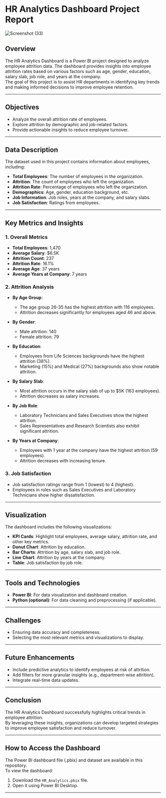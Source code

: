 # HR Analytics Dashboard Project Report

![Screenshot (33)](https://github.com/user-attachments/assets/2d5c73c0-d3ff-4923-a9c0-4cdb9f3395fd)

## Overview

The HR Analytics Dashboard is a Power BI project designed to analyze employee attrition data. The dashboard provides insights into employee attrition rates based on various factors such as age, gender, education, salary slab, job role, and years at the company.  
The goal of this project is to assist HR departments in identifying key trends and making informed decisions to improve employee retention.

---

## Objectives

- Analyze the overall attrition rate of employees.  
- Explore attrition by demographic and job-related factors.  
- Provide actionable insights to reduce employee turnover.  

---

## Data Description

The dataset used in this project contains information about employees, including:

- **Total Employees**: The number of employees in the organization.  
- **Attrition**: The count of employees who left the organization.  
- **Attrition Rate**: Percentage of employees who left the organization.  
- **Demographics**: Age, gender, education background, etc.  
- **Job Information**: Job roles, years at the company, and salary slabs.  
- **Job Satisfaction**: Ratings from employees.  

---

## Key Metrics and Insights

### 1. Overall Metrics
- **Total Employees**: 1,470  
- **Average Salary**: $6.5K  
- **Attrition Count**: 237  
- **Attrition Rate**: 16.1%  
- **Average Age**: 37 years  
- **Average Years at Company**: 7 years  

### 2. Attrition Analysis

- **By Age Group**:
  - The age group 26-35 has the highest attrition with 116 employees.  
  - Attrition decreases significantly for employees aged 46 and above.  

- **By Gender**:
  - Male attrition: 140  
  - Female attrition: 79  

- **By Education**:
  - Employees from Life Sciences backgrounds have the highest attrition (38%).  
  - Marketing (15%) and Medical (27%) backgrounds also show notable attrition.  

- **By Salary Slab**:
  - Most attrition occurs in the salary slab of up to $5K (163 employees).  
  - Attrition decreases as salary increases.  

- **By Job Role**:
  - Laboratory Technicians and Sales Executives show the highest attrition.  
  - Sales Representatives and Research Scientists also exhibit significant attrition.  

- **By Years at Company**:
  - Employees with 1 year at the company have the highest attrition (59 employees).  
  - Attrition decreases with increasing tenure.  

### 3. Job Satisfaction
- Job satisfaction ratings range from 1 (lowest) to 4 (highest).  
- Employees in roles such as Sales Executives and Laboratory Technicians show higher dissatisfaction.  

---

## Visualization

The dashboard includes the following visualizations:

- **KPI Cards**: Highlight total employees, average salary, attrition rate, and other key metrics.  
- **Donut Chart**: Attrition by education.  
- **Bar Charts**: Attrition by age, salary slab, and job role.  
- **Line Chart**: Attrition by years at the company.  
- **Table**: Job satisfaction by job role.  

---

## Tools and Technologies

- **Power BI**: For data visualization and dashboard creation.  
- **Python (optional)**: For data cleaning and preprocessing (if applicable).  

---

## Challenges

- Ensuring data accuracy and completeness.  
- Selecting the most relevant metrics and visualizations to display.  

---

## Future Enhancements

- Include predictive analytics to identify employees at risk of attrition.  
- Add filters for more granular insights (e.g., department-wise attrition).  
- Integrate real-time data updates.  

---

## Conclusion

The HR Analytics Dashboard successfully highlights critical trends in employee attrition.  
By leveraging these insights, organizations can develop targeted strategies to improve employee satisfaction and reduce turnover.

---

## How to Access the Dashboard

The Power BI dashboard file (.pbix) and dataset are available in this repository.  
To view the dashboard:  

1. Download the `HR_Analytics.pbix` file.  
2. Open it using Power BI Desktop.  

---

